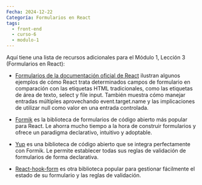 ```yaml
---
Fecha: 2024-12-22
Categoría: Formularios en React
tags:
  - front-end
  - curso-6
  - modulo-1
---
```

Aquí tiene una lista de recursos adicionales para el Módulo 1, Lección 3 (Formularios en React):

- [Formularios de la documentación oficial de React](https://reactjs.org/docs/forms.html) ilustran algunos ejemplos de cómo React trata determinados campos de formulario en comparación con las etiquetas HTML tradicionales, como las etiquetas de área de texto, select y file input. También muestra cómo manejar entradas múltiples aprovechando event.target.name y las implicaciones de utilizar null como valor en una entrada controlada.

- [Formik](https://formik.org/) es la biblioteca de formularios de código abierto más popular para React. Le ahorra mucho tiempo a la hora de construir formularios y ofrece un paradigma declarativo, intuitivo y adoptable.

- [Yup](https://github.com/jquense/yup) es una biblioteca de código abierto que se integra perfectamente con Formik. Le permite establecer todas sus reglas de validación de formularios de forma declarativa.

- [React-hook-form](https://github.com/react-hook-form/react-hook-form) es otra biblioteca popular para gestionar fácilmente el estado de su formulario y las reglas de validación.